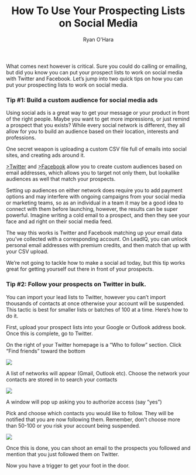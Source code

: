 ﻿---
title: How To Use Your Prospecting Lists on Social Media
description: We come across and work with email prospect lists all the time from various sources. Sometimes from a sponsored event or a webinar we hosted, other times it might be from a list we exported from our CRM, or from when we use LeadIQ to build a list from across the web
coverImage: img/landscape-terminator-time-travel-theories.jpg
publishDate: Jul 17, 2018

author: Ryan O'Hara
authorProfile: Ryan O'Hara has been an early employee at several startups helping them with marketing and prospecting tactics, including Dyn who was acquired by Oracle for $600+ million in 2016. He's had prospecting campaigns featured in Fortune, Mashable, and TheNextWeb. Ryan specializes in branding, business development, prospecting, and coaching people on how to make good digital first impressions. He also mentors two accelerators, The Iron Yard and The Alpha Loft, and hosts The Prospecting Podcast.
authorImage: img/Ryan-OHara-Headshot.png
---

What comes next however is critical. Sure you could do calling or emailing, but did you know you can put your prospect lists to work on social media with Twitter and Facebook. Let’s jump into two quick tips on how you can put your prospecting lists to work on social media.

### Tip #1: Build a custom audience for social media ads

Using social ads is a great way to get your message or your product in front of the right people. Maybe you want to get more impressions, or just remind a prospect that you exists? While every social network is different, they all allow for you to build an audience based on their location, interests and professions.

One secret weapon is uploading a custom CSV file full of emails into social sites, and creating ads around it.

[\>Twitter](https://business.twitter.com/solutions/tailored-audiences) and [\>Facebook](https://www.facebook.com/business/help/170456843145568) allow you to create custom audiences based on email addresses, which allows you to target not only them, but lookalike audiences as well that match your prospects.

Setting up audiences on either network does require you to add payment options and may interfere with ongoing campaigns from your social media or marketing teams, so as an individual in a team it may be a good idea to connect with them before launching, however, the results can be super powerful. Imagine writing a cold email to a prospect, and then they see your face and ad right on their social media feed.

The way this works is Twitter and Facebook matching up your email data you’ve collected with a corresponding account. On LeadIQ, you can unlock personal email addresses with premium credits, and then match that up with your CSV upload.

We’re not going to tackle how to make a social ad today, but this tip works great for getting yourself out there in front of your prospects.

### Tip #2: Follow your prospects on Twitter in bulk.

You can import your lead lists to Twitter, however you can’t import thousands of contacts at once otherwise your account will be suspended. This tactic is best for smaller lists or batches of 100 at a time. Here’s how to do it.

First, upload your prospect lists into your Google or Outlook address book. Once this is complete, go to Twitter.

On the right of your Twitter homepage is a “Who to follow” section. Click “Find friends” toward the bottom

![](/img/who-to-follow.png)

A list of networks will appear (Gmail, Outlook etc). Choose the network your contacts are stored in to search your contacts

![](/img/find-friends.png)

A window will pop up asking you to authorize access (say “yes”)

Pick and choose which contacts you would like to follow. They will be notified that you are now following them. Remember, don’t choose more than 50-100 or you risk your account being suspended.

![](/img/gmail-contacts.png)

Once this is done, you can shoot an email to the prospects you followed and mention that you just followed them on Twitter.

Now you have a trigger to get your foot in the door.
